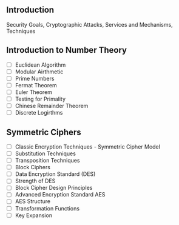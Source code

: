 ## Introduction
Security Goals, Cryptographic Attacks, Services and Mechanisms, Techniques

## Introduction to Number Theory
- [ ] Euclidean Algorithm
- [ ] Modular Airthmetic
- [ ] Prime Numbers
- [ ] Fermat Theorem
- [ ] Euler Theorem
- [ ] Testing for Primality
- [ ] Chinese Remainder Theorem
- [ ] Discrete Logirthms

## Symmetric Ciphers
- [ ] Classic Encryption Techniques - Symmetric Cipher Model
- [ ] Substitution Techniques
- [ ] Transposition Techniques
- [ ] Block Ciphers
- [ ] Data Encryption Standard (DES) 
- [ ] Strength of DES
- [ ] Block Cipher Design Principles
- [ ] Advanced Encryption Standard AES
- [ ] AES Structure
- [ ] Transformation Functions
- [ ] Key Expansion